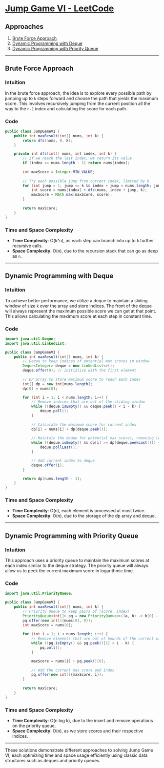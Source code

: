 # [Jump Game VI - LeetCode](https://leetcode.com/problems/jump-game-vi/)

## Approaches
1. [Brute Force Approach](#brute-force-approach)
2. [Dynamic Programming with Deque](#dynamic-programming-with-deque)
3. [Dynamic Programming with Priority Queue](#dynamic-programming-with-priority-queue)

---

## Brute Force Approach

### Intuition

In the brute force approach, the idea is to explore every possible path by jumping up to `k` steps forward and choose the path that yields the maximum score. This involves recursively jumping from the current position all the way to the `n-1` index and calculating the score for each path.

### Code

```java
public class JumpGameVI {
    public int maxResult(int[] nums, int k) {
        return dfs(nums, 0, k);
    }

    private int dfs(int[] nums, int index, int k) {
        // If we reach the last index, we return its value
        if (index == nums.length - 1) return nums[index];
        
        int maxScore = Integer.MIN_VALUE;
        
        // Try each possible jump from current index, limited by k
        for (int jump = 1; jump <= k && index + jump < nums.length; jump++) {
            int score = nums[index] + dfs(nums, index + jump, k);
            maxScore = Math.max(maxScore, score);
        }
        
        return maxScore;
    }
}
```

### Time and Space Complexity

- **Time Complexity**: O(k^n), as each step can branch into up to `k` further recursive calls.
- **Space Complexity**: O(n), due to the recursion stack that can go as deep as `n`.

---

## Dynamic Programming with Deque

### Intuition

To achieve better performance, we utilize a deque to maintain a sliding window of size `k` over the array and store indices. The front of the deque will always represent the maximum possible score we can get at that point. This allows calculating the maximum score at each step in constant time.

### Code

```java
import java.util.Deque;
import java.util.LinkedList;

public class JumpGameVI {
    public int maxResult(int[] nums, int k) {
        // Deque to keep indices of potential max scores in window
        Deque<Integer> deque = new LinkedList<>();
        deque.offer(0); // Initialize with the first element
        
        // DP array to store maximum score to reach each index
        int[] dp = new int[nums.length];
        dp[0] = nums[0];

        for (int i = 1; i < nums.length; i++) {
            // Remove indices that are out of the sliding window
            while (!deque.isEmpty() && deque.peek() < i - k) {
                deque.poll();
            }
            
            // Calculate the maximum score for current index
            dp[i] = nums[i] + dp[deque.peek()];
            
            // Maintain the deque for potential max scores, removing less useful indices
            while (!deque.isEmpty() && dp[i] >= dp[deque.peekLast()]) {
                deque.pollLast();
            }

            // Add current index to deque
            deque.offer(i);
        }

        return dp[nums.length - 1];
    }
}
```

### Time and Space Complexity

- **Time Complexity**: O(n), each element is processed at most twice.
- **Space Complexity**: O(n), due to the storage of the dp array and deque.

---

## Dynamic Programming with Priority Queue

### Intuition

This approach uses a priority queue to maintain the maximum scores at each index similar to the deque strategy. The priority queue will always allow us to peek the current maximum score in logarithmic time.

### Code

```java
import java.util.PriorityQueue;

public class JumpGameVI {
    public int maxResult(int[] nums, int k) {
        // Priority Queue to keep pairs of (score, index)
        PriorityQueue<int[]> pq = new PriorityQueue<>((a, b) -> b[0] - a[0]);
        pq.offer(new int[]{nums[0], 0});
        int maxScore = nums[0];
        
        for (int i = 1; i < nums.length; i++) {
            // Remove elements that are out of bounds of the current window size `k`
            while (!pq.isEmpty() && pq.peek()[1] < i - k) {
                pq.poll();
            }

            maxScore = nums[i] + pq.peek()[0];
            
            // Add the current max score and index
            pq.offer(new int[]{maxScore, i});
        }
        
        return maxScore;
    }
}
```

### Time and Space Complexity

- **Time Complexity**: O(n log k), due to the insert and remove operations on the priority queue.
- **Space Complexity**: O(n), as we store scores and their respective indices.

---

These solutions demonstrate different approaches to solving Jump Game VI, each optimizing time and space usage efficiently using classic data structures such as deques and priority queues.

